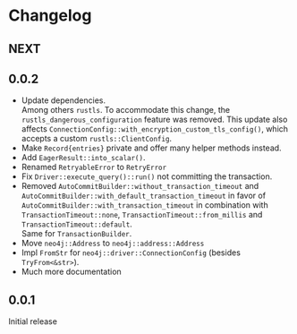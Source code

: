# Changelog

## NEXT

## 0.0.2
 - Update dependencies.  
   Among others `rustls`.
   To accommodate this change, the `rustls_dangerous_configuration` feature was removed.
   This update also affects `ConnectionConfig::with_encryption_custom_tls_config()`, which accepts a custom `rustls::ClientConfig`.
 - Make `Record{entries}` private and offer many helper methods instead.
 - Add `EagerResult::into_scalar()`.
 - Renamed `RetryableError` to `RetryError`
 - Fix `Driver::execute_query()::run()` not committing the transaction.
 - Removed `AutoCommitBuilder::without_transaction_timeout` and `AutoCommitBuilder::with_default_transaction_timeout`
   in favor of `AutoCommitBuilder::with_transaction_timeout` in combination with `TransactionTimeout::none`,
   `TransactionTimeout::from_millis` and `TransactionTimeout::default`.  
   Same for `TransactionBuilder`.
 - Move `neo4j::Address` to `neo4j::address::Address`
 - Impl `FromStr` for `neo4j::driver::ConnectionConfig` (besides `TryFrom<&str>`).
 - Much more documentation

## 0.0.1
Initial release
